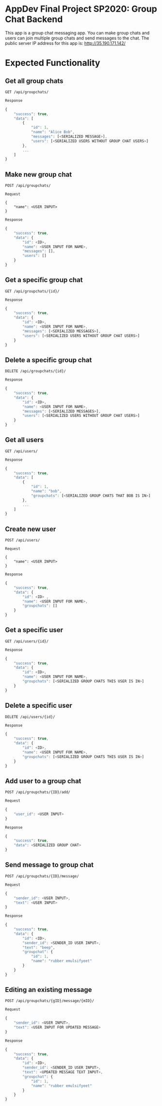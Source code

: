# AppDev Final Project SP2020: Group Chat Backend

This app is a group chat messaging app. You can make group chats and users can join multiple group chats and send messages to the chat.
The public server IP address for this app is: http://35.190.171.142/

# Expected Functionality
## Get all group chats
```
GET /api/groupchats/
```
```javascript
Response

{
    "success": true,
    "data": [
        {
            "id": 1,
            "name": "Alice Bob",
            "messages": [<SERIALIZED MESSAGE>],
            "users": [<SERIALIZED USERS WITHOUT GROUP CHAT USERS>]
        },
        ...
    ]
}
```
## Make new group chat
```
POST /api/groupchats/
```
```javascriipt
Request

{
    "name": <USER INPUT>
}
```
```javascript
Response

{
    "success": true,
    "data": {
        "id": <ID>,
        "name": <USER INPUT FOR NAME>,
        "messages": [],
        "users": []
    }
}
```
## Get a specific group chat
```
GET /api/groupchats/{id}/
```
```javascript
Response

{
    "success": true,
    "data": {
        "id": <ID>,
        "name": <USER INPUT FOR NAME>,
        "messages": [<SERIALIZED MESSAGES>],
        "users": [<SERIALIZED USERS WITHOUT GROUP CHAT USERS>]
    }
}
```
## Delete a specific group chat
```
DELETE /api/groupchats/{id}/
```
```javascript
Response

{
    "success": true,
    "data": {
        "id": <ID>,
        "name": <USER INPUT FOR NAME>,
        "messages": [<SERIALIZED MESSAGES>],
        "users": [<SERIALIZED USERS WITHOUT GROUP CHAT USERS>]
    }
}
```
## Get all users
```
GET /api/users/
```
```javascript
Response

{
    "success": true,
    "data": [
        {
            "id": 1,
            "name": "bob",
            "groupchats": [<SERIALIZED GROUP CHATS THAT BOB IS IN>]
        },
        ...
    ]
}
```
## Create new user
```
POST /api/users/
```
```javascriipt
Request

{
    "name": <USER INPUT>
}
```
```javascript
Response

{
    "success": true,
    "data": {
        "id": <ID> ,
        "name": <USER INPUT FOR NAME>,
        "groupchats": []
    }
}
```
## Get a specific user
```
GET /api/users/{id}/
```
```javascript
Response

{
    "success": true,
    "data": {
        "id": <ID>,
        "name": <USER INPUT FOR NAME>,
        "groupchats": [<SERIALIZED GROUP CHATS THIS USER IS IN>]
    }
}
```
## Delete a specific user
```
DELETE /api/users/{id}/
```
```javascript
Response

{
    "success": true,
    "data": {
        "id": <ID>,
        "name": <USER INPUT FOR NAME>,
        "groupchats": [<SERIALIZED GROUP CHATS THIS USER IS IN>]
    }
}
```
## Add user to a group chat
```
POST /api/groupchats/{ID}/add/
```
```javascript
Request

{
	"user_id": <USER INPUT>
}
```
```javascript
Response

{
    "success": true,
    "data": <SERIALIZED GROUP CHAT>    
}
```
## Send message to group chat
```
POST /api/groupchats/{ID}/message/
```
```javascript
Request

{
	"sender_id": <USER INPUT>,
	"text": <USER INPUT>
}
```
```javascript
Response

{
    "success": true,
    "data": {
        "id": <ID>,
        "sender_id": <SENDER_ID USER INPUT>,
        "text": "beep",
        "groupchat": {
            "id": 1,
            "name": "rubber emulsifyeet"
        }
    }
}
```
## Editing an existing message
```
POST /api/groupchats/{gID}/message/{mID}/
```
```javascript
Request

{
	"sender_id": <USER INPUT>,
	"text": <USER INPUT FOR UPDATED MESSAGE>
}
```
```javascript
Response

{
    "success": true,
    "data": {
        "id": <ID>,
        "sender_id": <SENDER_ID USER INPUT>,
        "text": <UPDATED MESSAGE TEXT INPUT>,
        "groupchat": {
            "id": 1,
            "name": "rubber emulsifyeet"
        }
    }
}
```
